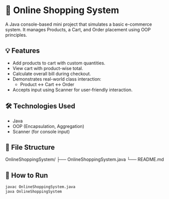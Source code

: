 # 🛒 Online Shopping System

A Java console-based mini project that simulates a basic e-commerce system. It manages Products, a Cart, and Order placement using OOP principles.

## 💡 Features
- Add products to cart with custom quantities.
- View cart with product-wise total.
- Calculate overall bill during checkout.
- Demonstrates real-world class interaction:
  - Product ↔ Cart ↔ Order
- Accepts input using Scanner for user-friendly interaction.

## 🛠️ Technologies Used
- Java
- OOP (Encapsulation, Aggregation)
- Scanner (for console input)

## 📁 File Structure
OnlineShoppingSystem/
├── OnlineShoppingSystem.java
└── README.md

## 🚀 How to Run
```bash
javac OnlineShoppingSystem.java
java OnlineShoppingSystem
